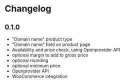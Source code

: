 # Changelog

## 0.1.0

- "Domain name" product type
- "Domain name" field on product page
- Availability and price check, using Openprovider API
- optional margin to add to gross price
- optional rounding
- optional minimum price
- Openprovider API
- WooCommerce integration
